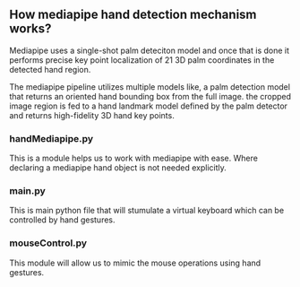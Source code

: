 ## How mediapipe hand detection mechanism works?

Mediapipe uses a single-shot palm deteciton model and once that is done it performs precise key point localization of 21 3D palm coordinates in the detected hand region.

The mediapipe pipeline utilizes multiple models like, a palm detection model that returns an oriented hand bounding box from the full image. the cropped image region is fed to a hand landmark model defined by the palm detector and returns high-fidelity 3D hand key points. 

### handMediapipe.py
This is a module helps us to work with mediapipe with ease. Where declaring a mediapipe hand object is not needed explicitly.

### main.py
This is main python file that will stumulate a virtual keyboard which can be controlled by hand gestures.

### mouseControl.py
This module will allow us to mimic the mouse operations using hand gestures.  